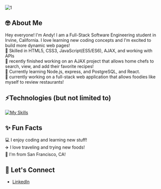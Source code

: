 
![1](https://user-images.githubusercontent.com/100327736/174872894-f7220dd1-7fa3-42b4-b183-94f9a50cf01b.jpeg)
## 🤓 About Me
Hey everyone! I'm Andy! I am a Full-Stack Software Engineering student in Irvine, California. I love learning new coding concepts and I'm excited to build more dynamic web pages!
<br> :deciduous_tree: Skilled in HTML5, CSS3, JavaScript(ES5/ES6), AJAX, and working with APIs
<br> :deciduous_tree: recently finished working on an AJAX project that allows home chefs to search, view, and add their favorite recipes!
<br> :seedling: Currently learning Node.js, express, and PostgreSQL, and React.
<br> :seedling: currently working on a full-stack web application that allows foodies like myself to review restaurants!

## ⚡Technologies (but not limited to)
[![My Skills](https://skillicons.dev/icons?i=html,css,webpack,js,nodejs,express,postgres,py,mysql,vscode,figma,git,github)](https://skillicons.dev)

## ✨ Fun Facts
:computer: I enjoy coding and learning new stuff!<br>
:airplane: I love traveling and trying new foods!<br>
:round_pushpin: I'm from San Francisco, CA!

## 🤝 Let's Connect
<ul>
  <li><a href="https://www.linkedin.com/in/andy-chen907/">LinkedIn</a></li>
</ul>
